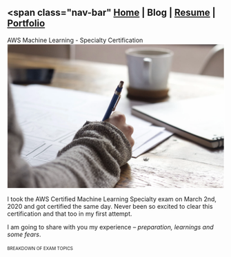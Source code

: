 <span class="nav-bar" [Home](/index) | Blog | [Resume](/resume) | [Portfolio](/portfolio) </span>
---

<span class="blog-title">AWS Machine Learning - Specialty Certification</span>
<br />
<img class="blog-image-header" src="images/blogs/aws-prep/header.png?raw=true"/>
<br/>

<section>
I took the AWS Certified Machine Learning Specialty exam on March 2nd, 2020 and got certified the same day. Never been so excited to clear this certification and that too in my first attempt.

<p>I am going to share with you my experience – <i>preparation, learnings and some fears</i>.</p>
<span style="font-variant:all-petite-caps">Breakdown of Exam Topics</span>
</section>